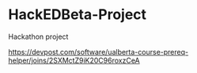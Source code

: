 # HackEDBeta-Project
Hackathon project


https://devpost.com/software/ualberta-course-prereq-helper/joins/2SXMctZ9iK20C96roxzCeA
